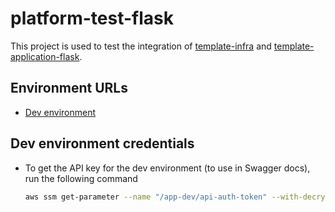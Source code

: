 # platform-test-flask

This project is used to test the integration of [template-infra](https://github.com/navapbc/template-infra) and [template-application-flask](https://github.com/navapbc/template-application-flask).

## Environment URLs

* [Dev environment](http://app-dev-828855199.us-east-1.elb.amazonaws.com/docs)

## Dev environment credentials

* To get the API key for the dev environment (to use in Swagger docs), run the following command

    ```bash
    aws ssm get-parameter --name "/app-dev/api-auth-token" --with-decryption --query Parameter.Value --output text
    ```
